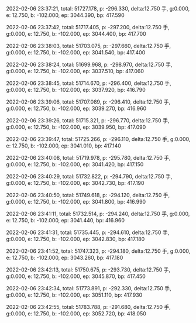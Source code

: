 2022-02-06 23:37:21, total: 51727.178, p: -296.330, delta:12.750 手, g:0.000, e: 12.750, b: -102.000, ep: 3044.390, bp: 417.590

2022-02-06 23:37:42, total: 51717.405, p: -297.200, delta:12.750 手, g:0.000, e: 12.750, b: -102.000, ep: 3044.400, bp: 417.700

2022-02-06 23:38:03, total: 51703.075, p: -297.660, delta:12.750 手, g:0.000, e: 12.750, b: -102.000, ep: 3041.540, bp: 417.400

2022-02-06 23:38:24, total: 51699.968, p: -298.970, delta:12.750 手, g:0.000, e: 12.750, b: -102.000, ep: 3037.510, bp: 417.060

2022-02-06 23:38:45, total: 51714.670, p: -296.400, delta:12.750 手, g:0.000, e: 12.750, b: -102.000, ep: 3037.920, bp: 416.790

2022-02-06 23:39:06, total: 51707.089, p: -296.410, delta:12.750 手, g:0.000, e: 12.750, b: -102.000, ep: 3039.270, bp: 416.960

2022-02-06 23:39:26, total: 51715.321, p: -296.770, delta:12.750 手, g:0.000, e: 12.750, b: -102.000, ep: 3039.950, bp: 417.090

2022-02-06 23:39:47, total: 51725.266, p: -296.110, delta:12.750 手, g:0.000, e: 12.750, b: -102.000, ep: 3041.010, bp: 417.140

2022-02-06 23:40:08, total: 51719.978, p: -295.780, delta:12.750 手, g:0.000, e: 12.750, b: -102.000, ep: 3041.420, bp: 417.150

2022-02-06 23:40:29, total: 51732.822, p: -294.790, delta:12.750 手, g:0.000, e: 12.750, b: -102.000, ep: 3042.730, bp: 417.190

2022-02-06 23:40:50, total: 51749.618, p: -294.120, delta:12.750 手, g:0.000, e: 12.750, b: -102.000, ep: 3041.800, bp: 416.990

2022-02-06 23:41:11, total: 51732.514, p: -294.240, delta:12.750 手, g:0.000, e: 12.750, b: -102.000, ep: 3041.440, bp: 416.960

2022-02-06 23:41:31, total: 51735.445, p: -294.610, delta:12.750 手, g:0.000, e: 12.750, b: -102.000, ep: 3042.830, bp: 417.180

2022-02-06 23:41:52, total: 51747.323, p: -294.180, delta:12.750 手, g:0.000, e: 12.750, b: -102.000, ep: 3043.260, bp: 417.180

2022-02-06 23:42:13, total: 51750.675, p: -293.730, delta:12.750 手, g:0.000, e: 12.750, b: -102.000, ep: 3045.870, bp: 417.450

2022-02-06 23:42:34, total: 51773.891, p: -292.330, delta:12.750 手, g:0.000, e: 12.750, b: -102.000, ep: 3051.110, bp: 417.930

2022-02-06 23:42:55, total: 51783.788, p: -291.680, delta:12.750 手, g:0.000, e: 12.750, b: -102.000, ep: 3052.720, bp: 418.050
